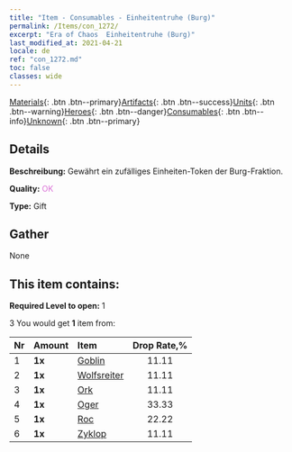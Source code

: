 ```yaml
---
title: "Item - Consumables - Einheitentruhe (Burg)"
permalink: /Items/con_1272/
excerpt: "Era of Chaos  Einheitentruhe (Burg)"
last_modified_at: 2021-04-21
locale: de
ref: "con_1272.md"
toc: false
classes: wide
---
```

 [Materials](/de/Items/){: .btn .btn--primary}[Artifacts](/de/Items/Artifacts/){: .btn .btn--success}[Units](/de/Items/Units/){: .btn .btn--warning}[Heroes](/de/Items/Heroes/){: .btn .btn--danger}[Consumables](/de/Items/Consumables/){: .btn .btn--info}[Unknown](/de/Items/Unknown/){: .btn .btn--primary}

## Details
 **Beschreibung:** Gewährt ein zufälliges Einheiten-Token der Burg-Fraktion.

 **Quality:** <span style="color: #DA70D6">OK</span>

 **Type:** Gift

## Gather

  None

## This item contains:

 **Required Level to open:** 1

 3 You would get **1** item  from:

  | Nr | Amount |     Item    | Drop Rate,% |
  |:---|:-------|:------------|:---------:|
  | 1 |  **1x** | [Goblin](/de/Items/unt_217/) | 11.11 | 
  | 2 |  **1x** | [Wolfsreiter](/de/Items/unt_218/) | 11.11 | 
  | 3 |  **1x** | [Ork](/de/Items/unt_219/) | 11.11 | 
  | 4 |  **1x** | [Oger](/de/Items/unt_220/) | 33.33 | 
  | 5 |  **1x** | [Roc](/de/Items/unt_221/) | 22.22 | 
  | 6 |  **1x** | [Zyklop](/de/Items/unt_222/) | 11.11 | 
